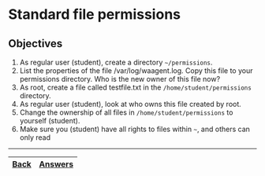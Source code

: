 # Standard file permissions

## Objectives

1. As regular user (student), create a directory `~/permissions`.
2. List the properties of the file /var/log/waagent.log. Copy this file to your permissions directory. Who is the new owner of this file now?
3. As root, create a file called testfile.txt in the `/home/student/permissions` directory.
4. As regular user (student), look at who owns this file created by root.
5. Change the ownership of all files in `/home/student/permissions` to yourself (student).
6. Make sure you (student) have all rights to files within `~`, and others can only read

---
[Back](/README.md)| [Answers](https://github.com/ricmmartins/fasthack-linux-answers/blob/main/challenges/lab-permissions.md) | 
:----- |:-----
